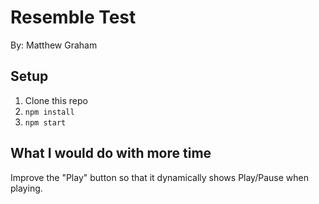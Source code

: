 # Resemble Test

By: Matthew Graham

## Setup

1. Clone this repo
1. `npm install`
1. `npm start`

## What I would do with more time

Improve the "Play" button so that it dynamically shows Play/Pause when playing.
